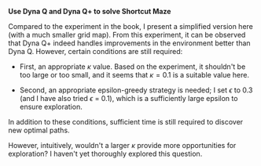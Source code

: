 **Use Dyna Q and Dyna Q+ to solve Shortcut Maze**

Compared to the experiment in the book, I present a simplified version here (with a much smaller grid map). From this experiment, it can be observed that Dyna Q+ indeed handles improvements in the environment better than Dyna Q. However, certain conditions are still required:

- First, an appropriate $\kappa$ value. Based on the experiment, it shouldn't be too large or too small, and it seems that $\kappa = 0.1$ is a suitable value here. 

- Second, an appropriate epsilon-greedy strategy is needed; I set $\epsilon$ to 0.3 (and I have also tried $\epsilon$ = 0.1), which is a sufficiently large epsilon to ensure exploration.

In addition to these conditions, sufficient time is still required to discover new optimal paths.

However, intuitively, wouldn't a larger $\kappa$ provide more opportunities for exploration? I haven't yet thoroughly explored this question.